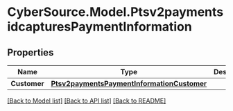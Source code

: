 # CyberSource.Model.Ptsv2paymentsidcapturesPaymentInformation
## Properties

Name | Type | Description | Notes
------------ | ------------- | ------------- | -------------
**Customer** | [**Ptsv2paymentsPaymentInformationCustomer**](Ptsv2paymentsPaymentInformationCustomer.md) |  | [optional] 

[[Back to Model list]](../README.md#documentation-for-models) [[Back to API list]](../README.md#documentation-for-api-endpoints) [[Back to README]](../README.md)

